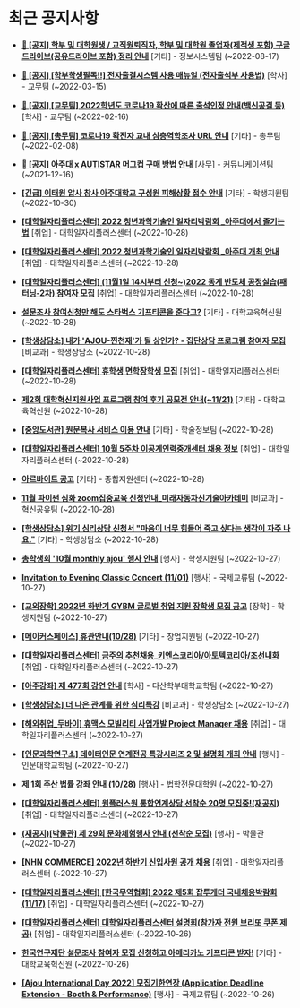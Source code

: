 # 최근 공지사항

* **[📌 [공지] 학부 및 대학원생 / 교직원퇴직자, 학부 및 대학원 졸업자(제적생 포함) 구글드라이브(공유드라이브 포함) 정리 안내](http://ajou.ac.kr/kr/ajou/notice.do?mode=view&amp;articleNo=202858&amp;article.offset=0&amp;articleLimit=30)**
 [기타] - 정보시스템팀 (~2022-08-17)

* **[📌 [공지] [학부학생필독!!] 전자출결시스템 사용 매뉴얼 (전자출석부 사용법)](http://ajou.ac.kr/kr/ajou/notice.do?mode=view&amp;articleNo=192571&amp;article.offset=0&amp;articleLimit=30)**
 [학사] - 교무팀 (~2022-03-15)

* **[📌 [공지] [교무팀] 2022학년도 코로나19 확산에 따른 출석인정 안내(백신공결 등)](http://ajou.ac.kr/kr/ajou/notice.do?mode=view&amp;articleNo=180913&amp;article.offset=0&amp;articleLimit=30)**
 [학사] - 교무팀 (~2022-02-16)

* **[📌 [공지] [총무팀] 코로나19 확진자 교내 심층역학조사 URL 안내](http://ajou.ac.kr/kr/ajou/notice.do?mode=view&amp;articleNo=180493&amp;article.offset=0&amp;articleLimit=30)**
 [기타] - 총무팀 (~2022-02-08)

* **[📌 [공지] 아주대 x AUTISTAR 머그컵 구매 방법 안내](http://ajou.ac.kr/kr/ajou/notice.do?mode=view&amp;articleNo=147976&amp;article.offset=0&amp;articleLimit=30)**
 [사무] - 커뮤니케이션팀 (~2021-12-16)

* **[[긴급] 이태원 압사 참사 아주대학교 구성원 피해상황 접수 안내](http://ajou.ac.kr/kr/ajou/notice.do?mode=view&amp;articleNo=205669&amp;article.offset=0&amp;articleLimit=30)**
 [기타] - 학생지원팀 (~2022-10-30)

* **[[대학일자리플러스센터] 2022 청년과학기술인 일자리박람회 _아주대에서 즐기는법](http://ajou.ac.kr/kr/ajou/notice.do?mode=view&amp;articleNo=205661&amp;article.offset=0&amp;articleLimit=30)**
 [취업] - 대학일자리플러스센터 (~2022-10-28)

* **[[대학일자리플러스센터] 2022 청년과학기술인 일자리박람회 _아주대 개최 안내](http://ajou.ac.kr/kr/ajou/notice.do?mode=view&amp;articleNo=205660&amp;article.offset=0&amp;articleLimit=30)**
 [취업] - 대학일자리플러스센터 (~2022-10-28)

* **[[대학일자리플러스센터] (11월1일 14시부터 신청~)2022 동계 반도체 공정실습(패터닝-2차) 참여자 모집](http://ajou.ac.kr/kr/ajou/notice.do?mode=view&amp;articleNo=205658&amp;article.offset=0&amp;articleLimit=30)**
 [취업] - 대학일자리플러스센터 (~2022-10-28)

* **[설문조사 참여신청만 해도 스타벅스 기프티콘을 준다고?](http://ajou.ac.kr/kr/ajou/notice.do?mode=view&amp;articleNo=205657&amp;article.offset=0&amp;articleLimit=30)**
 [기타] - 대학교육혁신원 (~2022-10-28)

* **[[학생상담소] 내가 &#x27;AJOU-찐천재&#x27;가 될 상인가? - 집단상담 프로그램 참여자 모집](http://ajou.ac.kr/kr/ajou/notice.do?mode=view&amp;articleNo=205647&amp;article.offset=0&amp;articleLimit=30)**
 [비교과] - 학생상담소 (~2022-10-28)

* **[[대학일자리플러스센터] 휴학생 면학장학생 모집](http://ajou.ac.kr/kr/ajou/notice.do?mode=view&amp;articleNo=205644&amp;article.offset=0&amp;articleLimit=30)**
 [취업] - 대학일자리플러스센터 (~2022-10-28)

* **[제2회 대학혁신지원사업 프로그램 참여 후기 공모전 안내(~11/21)](http://ajou.ac.kr/kr/ajou/notice.do?mode=view&amp;articleNo=205641&amp;article.offset=0&amp;articleLimit=30)**
 [기타] - 대학교육혁신원 (~2022-10-28)

* **[[중앙도서관] 원문복사 서비스 이용 안내](http://ajou.ac.kr/kr/ajou/notice.do?mode=view&amp;articleNo=205633&amp;article.offset=0&amp;articleLimit=30)**
 [기타] - 학술정보팀 (~2022-10-28)

* **[[대학일자리플러스센터] 10월 5주차 이공계인력중개센터 채용 정보](http://ajou.ac.kr/kr/ajou/notice.do?mode=view&amp;articleNo=205629&amp;article.offset=0&amp;articleLimit=30)**
 [취업] - 대학일자리플러스센터 (~2022-10-28)

* **[아르바이트 공고](http://ajou.ac.kr/kr/ajou/notice.do?mode=view&amp;articleNo=205628&amp;article.offset=0&amp;articleLimit=30)**
 [기타] - 종합지원센터 (~2022-10-28)

* **[11월 파이썬 심화 zoom집중교육 신청안내_미래자동차신기술아카데미](http://ajou.ac.kr/kr/ajou/notice.do?mode=view&amp;articleNo=205627&amp;article.offset=0&amp;articleLimit=30)**
 [비교과] - 혁신공유팀 (~2022-10-28)

* **[[학생상담소] 위기 심리상담 신청서 &quot;마음이 너무 힘들어 죽고 싶다는 생각이 자주 나요.&quot;](http://ajou.ac.kr/kr/ajou/notice.do?mode=view&amp;articleNo=205616&amp;article.offset=0&amp;articleLimit=30)**
 [기타] - 학생상담소 (~2022-10-28)

* **[총학생회 &#x27;10월 monthly ajou&#x27; 행사 안내](http://ajou.ac.kr/kr/ajou/notice.do?mode=view&amp;articleNo=205612&amp;article.offset=0&amp;articleLimit=30)**
 [행사] - 학생지원팀 (~2022-10-27)

* **[Invitation to Evening Classic Concert (11/01)](http://ajou.ac.kr/kr/ajou/notice.do?mode=view&amp;articleNo=205606&amp;article.offset=0&amp;articleLimit=30)**
 [행사] - 국제교류팀 (~2022-10-27)

* **[[교외장학] 2022년 하반기 GYBM 글로벌 취업 지원 장학생 모집 공고](http://ajou.ac.kr/kr/ajou/notice.do?mode=view&amp;articleNo=205604&amp;article.offset=0&amp;articleLimit=30)**
 [장학] - 학생지원팀 (~2022-10-27)

* **[[메이커스페이스] 휴관안내(10/28)](http://ajou.ac.kr/kr/ajou/notice.do?mode=view&amp;articleNo=205602&amp;article.offset=0&amp;articleLimit=30)**
 [기타] - 창업지원팀 (~2022-10-27)

* **[[대학일자리플러스센터] 금주의 추천채용_키엔스코리아/아토텍코리아/조선내화](http://ajou.ac.kr/kr/ajou/notice.do?mode=view&amp;articleNo=205601&amp;article.offset=0&amp;articleLimit=30)**
 [취업] - 대학일자리플러스센터 (~2022-10-27)

* **[[아주강좌] 제 477회 강연 안내](http://ajou.ac.kr/kr/ajou/notice.do?mode=view&amp;articleNo=205600&amp;article.offset=0&amp;articleLimit=30)**
 [학사] - 다산학부대학교학팀 (~2022-10-27)

* **[[학생상담소] 더 나은 관계를 위한 심리특강](http://ajou.ac.kr/kr/ajou/notice.do?mode=view&amp;articleNo=205598&amp;article.offset=0&amp;articleLimit=30)**
 [비교과] - 학생상담소 (~2022-10-27)

* **[[해외취업_두바이] 휴맥스 모빌리티 사업개발 Project Manager 채용](http://ajou.ac.kr/kr/ajou/notice.do?mode=view&amp;articleNo=205594&amp;article.offset=0&amp;articleLimit=30)**
 [취업] - 대학일자리플러스센터 (~2022-10-27)

* **[[인문과학연구소] 데이터인문 연계전공 특강시리즈 2 및 설명회 개최 안내](http://ajou.ac.kr/kr/ajou/notice.do?mode=view&amp;articleNo=205591&amp;article.offset=0&amp;articleLimit=30)**
 [행사] - 인문대학교학팀 (~2022-10-27)

* **[제 1회 주산 법률 강좌 안내 (10/28)](http://ajou.ac.kr/kr/ajou/notice.do?mode=view&amp;articleNo=205584&amp;article.offset=0&amp;articleLimit=30)**
 [행사] - 법학전문대학원 (~2022-10-27)

* **[[대학일자리플러스센터] 원플러스원 통합연계상담 선착순 20명 모집중!(재공지)](http://ajou.ac.kr/kr/ajou/notice.do?mode=view&amp;articleNo=205583&amp;article.offset=0&amp;articleLimit=30)**
 [취업] - 대학일자리플러스센터 (~2022-10-27)

* **[(재공지)[박물관] 제 29회 문화체험행사 안내 (선착순 모집)](http://ajou.ac.kr/kr/ajou/notice.do?mode=view&amp;articleNo=205581&amp;article.offset=0&amp;articleLimit=30)**
 [행사] - 박물관 (~2022-10-27)

* **[[NHN COMMERCE] 2022년 하반기 신입사원 공개 채용](http://ajou.ac.kr/kr/ajou/notice.do?mode=view&amp;articleNo=205580&amp;article.offset=0&amp;articleLimit=30)**
 [취업] - 대학일자리플러스센터 (~2022-10-27)

* **[[대학일자리플러스센터] [한국무역협회] 2022 제5회 잡투게더 국내채용박람회(11/17)](http://ajou.ac.kr/kr/ajou/notice.do?mode=view&amp;articleNo=205579&amp;article.offset=0&amp;articleLimit=30)**
 [취업] - 대학일자리플러스센터 (~2022-10-27)

* **[[대학일자리플러스센터] 대학일자리플러스센터 설명회(참가자 전원 브리또 쿠폰 제공)](http://ajou.ac.kr/kr/ajou/notice.do?mode=view&amp;articleNo=205573&amp;article.offset=0&amp;articleLimit=30)**
 [취업] - 대학일자리플러스센터 (~2022-10-26)

* **[한국연구재단 설문조사 참여자 모집 신청하고 아메리카노 기프티콘 받자!](http://ajou.ac.kr/kr/ajou/notice.do?mode=view&amp;articleNo=205569&amp;article.offset=0&amp;articleLimit=30)**
 [기타] - 대학교육혁신원 (~2022-10-26)

* **[[Ajou International Day 2022] 모집기한연장 (Application Deadline Extension - Booth &amp; Performance)](http://ajou.ac.kr/kr/ajou/notice.do?mode=view&amp;articleNo=205568&amp;article.offset=0&amp;articleLimit=30)**
 [행사] - 국제교류팀 (~2022-10-26)
